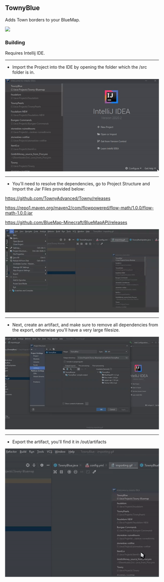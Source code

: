 ## TownyBlue
Adds Town borders to your BlueMap.

![](https://forthebadge.com/images/badges/0-percent-optimized.svg) 
### Building
Requires Intellij IDE.
***
- Import the Project into the IDE by opening the folder which the /src folder is in.

![](static/importing.gif)
***
- You'll need to resolve the dependencies, go to Project Structure and Import the Jar Files provided below:

https://github.com/TownyAdvanced/Towny/releases

https://repo1.maven.org/maven2/com/flowpowered/flow-math/1.0.0/flow-math-1.0.0.jar

https://github.com/BlueMap-Minecraft/BlueMapAPI/releases

![](static/depend.gif)
***
- Next, create an artifact, and make sure to remove all dependencies from the export, otherwise you'll have a very large filesize.

![](static/artifact.gif)
***
- Export the artifact, you'll find it in /out/artifacts

![](static/export.gif)
